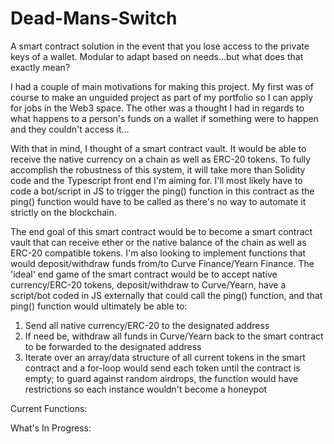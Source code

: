 # Dead-Mans-Switch
A smart contract solution in the event that you lose access to the private keys of a wallet. Modular to adapt based on needs...but what does that exactly mean?

I had a couple of main motivations for making this project. My first was of course to make an unguided project as part of my portfolio so I can apply for jobs in the Web3 space. The other was a thought I had in regards to what happens to a person's funds on a wallet if something were to happen and they couldn't access it...

With that in mind, I thought of a smart contract vault. It would be able to receive the native currency on a chain as well as ERC-20 tokens. To fully accomplish the robustness of this system, it will take more than Solidity code and the Typescript front end I'm aiming for. I'll most likely have to code a bot/script in JS to trigger the ping() function in this contract as the ping() function would have to be called as there's no way to automate it strictly on the blockchain.

The end goal of this smart contract would be to become a smart contract vault that can receive ether or the native balance of the chain as well as ERC-20 compatible tokens. I'm also looking to implement functions that would deposit/withdraw funds from/to Curve Finance/Yearn Finance. The 'ideal' end game of the smart contract would be to accept native currency/ERC-20 tokens, deposit/withdraw to Curve/Yearn, have a script/bot coded in JS externally that could call the ping() function, and that ping() function would ultimately be able to:

1. Send all native currency/ERC-20 to the designated address
2. If need be, withdraw all funds in Curve/Yearn back to the smart contract to be forwarded to the designated address
3. Iterate over an array/data structure of all current tokens in the smart contract and a for-loop would send each token until the contract is empty; to guard against random airdrops, the function would have restrictions so each instance wouldn't become a honeypot


Current Functions:


What's In Progress:
